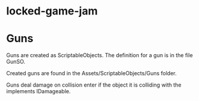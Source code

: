 # locked-game-jam



# Guns

Guns are created as ScriptableObjects. The definition for a gun is in the file GunSO.

Created guns are found in the Assets/ScriptableObjects/Guns folder.

Guns deal damage on collision enter if the object it is colliding with the implements IDamageable.